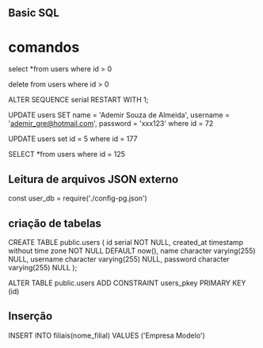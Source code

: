 ## Basic SQL

# comandos
select *from users where id > 0

delete from users where id > 0

ALTER SEQUENCE serial RESTART WITH 1;

UPDATE users SET
name = 'Ademir Souza de Almeida',
username = 'ademir_gre@hotmail.com',
password = 'xxx123'
where id = 72

UPDATE users set id = 5 where id = 177

SELECT *from users where id = 125

## Leitura de arquivos JSON externo
const user_db = require('./config-pg.json')

## criação de tabelas

CREATE TABLE
  public.users (
    id serial NOT NULL,
    created_at timestamp without time zone NOT NULL DEFAULT now(),
    name character varying(255) NULL,
    username character varying(255) NULL,
    password character varying(255) NULL
  );

ALTER TABLE
  public.users
ADD
  CONSTRAINT users_pkey PRIMARY KEY (id)

  ## Inserção
  INSERT INTO filiais(nome_filial) VALUES ('Empresa Modelo')